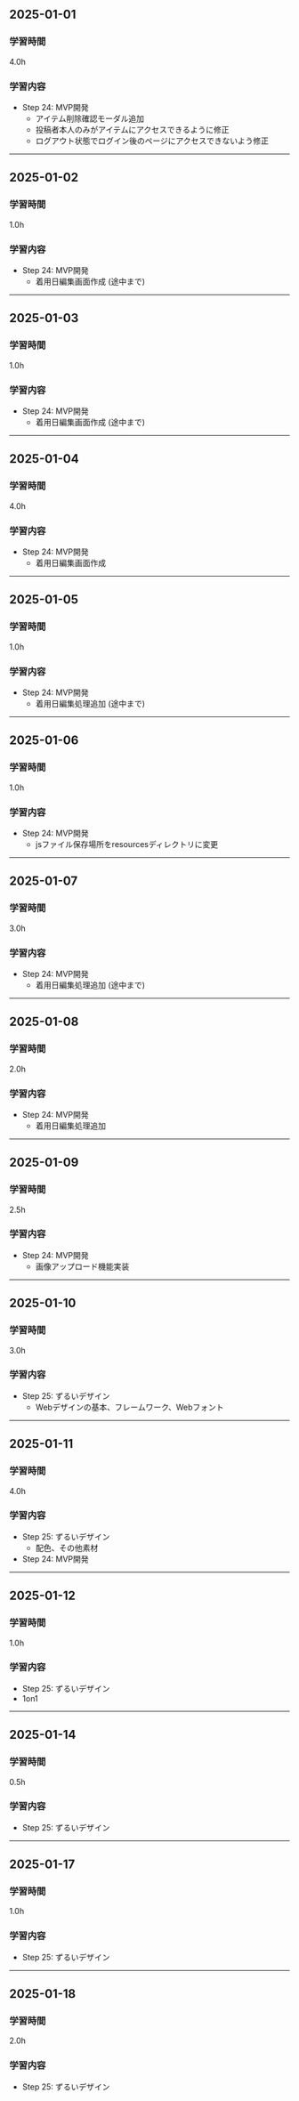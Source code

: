## 2025-01-01
### 学習時間
4.0h
### 学習内容
- Step 24: MVP開発
    - アイテム削除確認モーダル追加
    - 投稿者本人のみがアイテムにアクセスできるように修正
    - ログアウト状態でログイン後のページにアクセスできないよう修正
___
## 2025-01-02
### 学習時間
1.0h
### 学習内容
- Step 24: MVP開発
    - 着用日編集画面作成 (途中まで)
___
## 2025-01-03
### 学習時間
1.0h
### 学習内容
- Step 24: MVP開発
    - 着用日編集画面作成 (途中まで)
___
## 2025-01-04
### 学習時間
4.0h
### 学習内容
- Step 24: MVP開発
    - 着用日編集画面作成
___
## 2025-01-05
### 学習時間
1.0h
### 学習内容
- Step 24: MVP開発
    - 着用日編集処理追加 (途中まで)
___
## 2025-01-06
### 学習時間
1.0h
### 学習内容
- Step 24: MVP開発
    - jsファイル保存場所をresourcesディレクトリに変更
___
## 2025-01-07
### 学習時間
3.0h
### 学習内容
- Step 24: MVP開発
    - 着用日編集処理追加 (途中まで)
___
## 2025-01-08
### 学習時間
2.0h
### 学習内容
- Step 24: MVP開発
    - 着用日編集処理追加
___
## 2025-01-09
### 学習時間
2.5h
### 学習内容
- Step 24: MVP開発
    - 画像アップロード機能実装
___
## 2025-01-10
### 学習時間
3.0h
### 学習内容
- Step 25: ずるいデザイン
    - Webデザインの基本、フレームワーク、Webフォント
___
## 2025-01-11
### 学習時間
4.0h
### 学習内容
- Step 25: ずるいデザイン
    - 配色、その他素材
- Step 24: MVP開発
___
## 2025-01-12
### 学習時間
1.0h
### 学習内容
- Step 25: ずるいデザイン
- 1on1
___
## 2025-01-14
### 学習時間
0.5h
### 学習内容
- Step 25: ずるいデザイン
___
## 2025-01-17
### 学習時間
1.0h
### 学習内容
- Step 25: ずるいデザイン
___
## 2025-01-18
### 学習時間
2.0h
### 学習内容
- Step 25: ずるいデザイン
